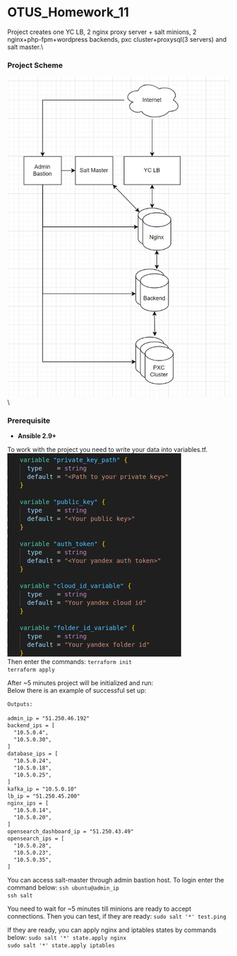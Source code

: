 # OTUS_Homework_11
 
Project creates one YC LB, 2 nginx proxy server + salt minions, 2 nginx+php-fpm+wordpress backends, pxc cluster+proxysql(3 servers) and salt master.\
### Project Scheme
![Project Scheme](https://github.com/makkorostelev/OTUS_Homework_11/blob/main/Screenshots/scheme.png)\


### Prerequisite

- **Ansible 2.9+**

To work with the project you need to write your data into variables.tf.\
![Variables](https://github.com/makkorostelev/OTUS_Homework_11/blob/main/Screenshots/variables.png)\
Then enter the commands:
`terraform init`\
`terraform apply`

After ~5 minutes project will be initialized and run:\
Below there is an example of successful set up:

```
Outputs:

admin_ip = "51.250.46.192"
backend_ips = [
  "10.5.0.4",
  "10.5.0.30",
]
database_ips = [
  "10.5.0.24",
  "10.5.0.18",
  "10.5.0.25",
]
kafka_ip = "10.5.0.10"
lb_ip = "51.250.45.200"
nginx_ips = [
  "10.5.0.14",
  "10.5.0.20",
]
opensearch_dashboard_ip = "51.250.43.49"
opensearch_ips = [
  "10.5.0.28",
  "10.5.0.23",
  "10.5.0.35",
]

```

You can access salt-master through admin bastion host.
To login enter the command below:
`ssh ubuntu@admin_ip`\
`ssh salt`

You need to wait for ~5 minutes till minions are ready to accept connections.
Then you can test, if they are ready:
`sudo salt '*' test.ping`

If they are ready, you can apply nginx and iptables states by commands below:
`sudo salt '*' state.apply nginx`\
`sudo salt '*' state.apply iptables`